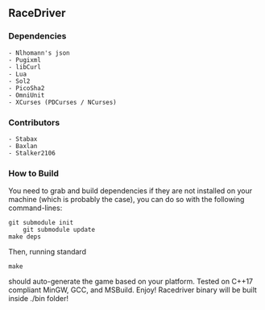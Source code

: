 
## RaceDriver ##

### Dependencies ###

	- Nlhomann's json
	- Pugixml
	- libCurl
	- Lua
	- Sol2
	- PicoSha2
	- OmniUnit
	- XCurses (PDCurses / NCurses)

### Contributors ###

	- Stabax
	- Baxlan
	- Stalker2106

### How to Build ###

You need to grab and build dependencies if they are not installed on your machine (which is probably the case),
you can do so with the following command-lines:

    git submodule init
		git submodule update
    make deps

Then, running standard

    make

should auto-generate the game based on your platform.
Tested on C++17 compliant MinGW, GCC, and MSBuild.
Enjoy! Racedriver binary will be built inside ./bin folder!